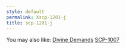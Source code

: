 ```yaml
---
style: default
permalink: Xscp-1201-j
title: scp-1201-j
---
```

You may also like:
[Divine Demands](http://scp-wiki.net/divine-demands)
[SCP-1007](http://scp-wiki.net/scp-1007)